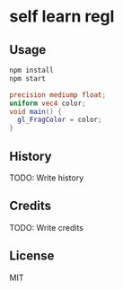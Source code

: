 # self learn regl

## Usage

```zsh
npm install
npm start
```

```GLSL
precision mediump float;
uniform vec4 color;
void main() {
  gl_FragColor = color;
}
```

## History

TODO: Write history

## Credits

TODO: Write credits

## License

MIT
